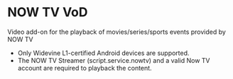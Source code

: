 # NOW TV VoD

Video add-on for the playback of movies/series/sports events provided by NOW TV

- Only Widevine L1-certified Android devices are supported.
- The NOW TV Streamer (script.service.nowtv) and a valid Now TV account are required to playback the content.